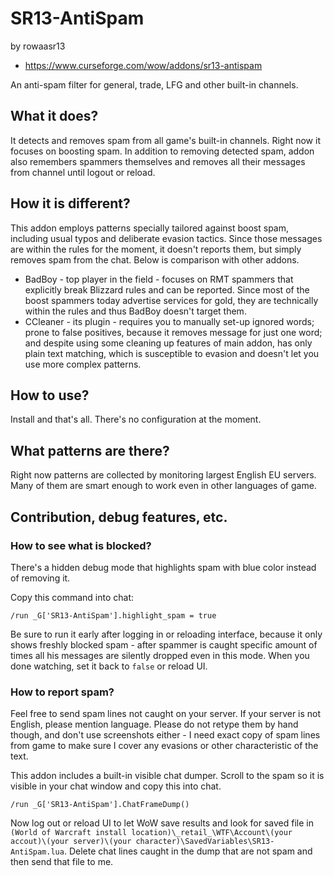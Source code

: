# SR13-AntiSpam
by rowaasr13

* https://www.curseforge.com/wow/addons/sr13-antispam

An anti-spam filter for general, trade, LFG and other built-in channels.

## What it does?
It detects and removes spam from all game's built-in channels. Right now it focuses on boosting spam. In addition to removing detected spam, addon also remembers spammers themselves and removes all their messages from channel until logout or reload.

## How it is different?
This addon employs patterns specially tailored against boost spam, including usual typos and deliberate evasion tactics. Since those messages are within the rules for the moment, it doesn't reports them, but simply removes spam from the chat. Below is comparison with other addons.

* BadBoy - top player in the field - focuses on RMT spammers that explicitly break Blizzard rules and can be reported. Since most of the boost spammers today advertise services for gold, they are technically within the rules and thus BadBoy doesn't target them.
* CCleaner - its plugin - requires you to manually set-up ignored words; prone to false positives, because it removes message for just one word; and despite using some cleaning up features of main addon, has only plain text matching, which is susceptible to evasion and doesn't let you use more complex patterns.

## How to use?
Install and that's all. There's no configuration at the moment.

## What patterns are there?
Right now patterns are collected by monitoring largest English EU servers. Many of them are smart enough to work even in other languages of game.

## Contribution, debug features, etc.

### How to see what is blocked?
There's a hidden debug mode that highlights spam with blue color instead of removing it.

Copy this command into chat:

	/run _G['SR13-AntiSpam'].highlight_spam = true

Be sure to run it early after logging in or reloading interface, because it only shows freshly blocked spam - after spammer is caught specific amount of times all his messages are silently dropped even in this mode. When you done watching, set it back to `false` or reload UI.

### How to report spam?
Feel free to send spam lines not caught on your server. If your server is not English, please mention language. Please do not retype them by hand though, and don't use screenshots either - I need exact copy of spam lines from game to make sure I cover any evasions or other characteristic of the text.

This addon includes a built-in visible chat dumper. Scroll to the spam so it is visible in your chat window and copy this into chat.
	
	/run _G['SR13-AntiSpam'].ChatFrameDump()

Now log out or reload UI to let WoW save results and look for saved file in `(World of Warcraft install location)\_retail_\WTF\Account\(your accout)\(your server)\(your character)\SavedVariables\SR13-AntiSpam.lua`. Delete chat lines caught in the dump that are not spam and then send that file to me.
